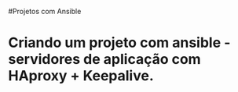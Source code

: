 #Projetos com Ansible
# Criando um projeto com ansible - servidores de aplicação com HAproxy + Keepalive.
